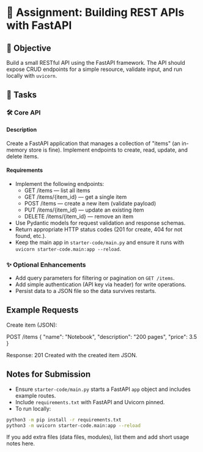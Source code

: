 # 🧩 Assignment: Building REST APIs with FastAPI

## 🎯 Objective

Build a small RESTful API using the FastAPI framework. The API should expose CRUD endpoints for a simple resource, validate input, and run locally with `uvicorn`.

## 📝 Tasks

### 🛠️ Core API

#### Description
Create a FastAPI application that manages a collection of "items" (an in-memory store is fine). Implement endpoints to create, read, update, and delete items.

#### Requirements

- Implement the following endpoints:
  - GET /items — list all items
  - GET /items/{item_id} — get a single item
  - POST /items — create a new item (validate payload)
  - PUT /items/{item_id} — update an existing item
  - DELETE /items/{item_id} — remove an item
- Use Pydantic models for request validation and response schemas.
- Return appropriate HTTP status codes (201 for create, 404 for not found, etc.).
- Keep the main app in `starter-code/main.py` and ensure it runs with `uvicorn starter-code.main:app --reload`.

### ✨ Optional Enhancements

- Add query parameters for filtering or pagination on `GET /items`.
- Add simple authentication (API key via header) for write operations.
- Persist data to a JSON file so the data survives restarts.

## Example Requests

Create item (JSON):

POST /items
{
  "name": "Notebook",
  "description": "200 pages",
  "price": 3.5
}

Response: 201 Created with the created item JSON.

## Notes for Submission

- Ensure `starter-code/main.py` starts a FastAPI `app` object and includes example routes.
- Include `requirements.txt` with FastAPI and Uvicorn pinned.
- To run locally:

```bash
python3 -m pip install -r requirements.txt
python3 -m uvicorn starter-code.main:app --reload
```

If you add extra files (data files, modules), list them and add short usage notes here.
